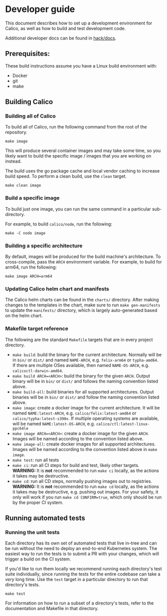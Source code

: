 # Developer guide

This document describes how to set up a development environment for Calico, as well as how to build and test development code.

Additional developer docs can be found in [hack/docs](hack/docs).

## Prerequisites:

These build instructions assume you have a Linux build environment with:

-  Docker
-  git
-  make

## Building Calico

### Building all of Calico

To build all of Calico, run the following command from the root of the repository.

```
make image
```

This will produce several container images and may take some time, so you likely want to build the specific image / images that you are working on instead.

The build uses the go package cache and local vendor caching to increase build speed. To perform a clean build, use the `clean` target.

```
make clean image
```

### Build a specific image

To build just one image, you can run the same command in a particular sub-directory.

For example, to build `calico/node`, run the following:

```
make -C node image
```

### Building a specific architecture

By default, images will be produced for the build machine's architecture. To cross-compile, pass the `ARCH` environment variable. For example, to
build for arm64, run the following:

```
make image ARCH=arm64
```

### Updating Calico helm chart and manifests

The Calico helm charts can be found in the `charts/` directory. After making changes to the templates in the chart,
make sure to run `make gen-manifests` to update the `manifests/` directory, which is largely auto-generated based on the helm chart.

### Makefile target reference

The following are the standard `Makefile` targets that are in every project directory.

* `make build`: build the binary for the current architecture. Normally will be in `bin/` or `dist/` and named `NAME-ARCH`, e.g. `felix-arm64` or `typha-amd64`. If there are multiple OSes available, then named `NAME-OS-ARCH`, e.g. `calicoctl-darwin-amd64`.
* `make build ARCH=<ARCH>`: build the binary for the given `ARCH`. Output binary will be in `bin/` or `dist/` and follows the naming convention listed above.
* `make build-all`: build binaries for all supported architectures. Output binaries will be in `bin/` or `dist/` and follow the naming convention listed above.
* `make image`: create a docker image for the current architecture. It will be named `NAME:latest-ARCH`, e.g. `calico/felix:latest-amd64` or `calico/typha:latest-s390x`. If multiple operating systems are available, will be named `NAME:latest-OS-ARCH`, e.g. `calico/ctl:latest-linux-ppc64le`
* `make image ARCH=<ARCH>`: create a docker image for the given `ARCH`. Images will be named according to the convention listed above.
* `make image-all`: create docker images for all supported architectures. Images will be named according to the convention listed above in `make image`.
* `make test`: run all tests
* `make ci`: run all CI steps for build and test, likely other targets. **WARNING:** It is **not** recommended to run `make ci` locally, as the actions it takes may be destructive.
* `make cd`: run all CD steps, normally pushing images out to registries. **WARNING:** It is **not** recommended to run `make cd` locally, as the actions it takes may be destructive, e.g. pushing out images. For your safety, it only will work if you run `make cd CONFIRM=true`, which only should be run by the proper CI system.

## Running automated tests

### Running the unit tests

Each directory has its own set of automated tests that live in-tree and can be run without the need to deploy an end-to-end Kubernetes system. The easiest
way to run the tests is to submit a PR with your changes, which will trigger a build on the CI system.

If you'd like to run them locally we recommend running each directory's test suite individually,
since running the tests for the entire codebase can take a _very_ long time. Use the `test` target in a particular directory to run that
directory's tests.

```
make test
```

For information on how to run a subset of a directory's tests, refer to the documentation and Makefile in that directory.
